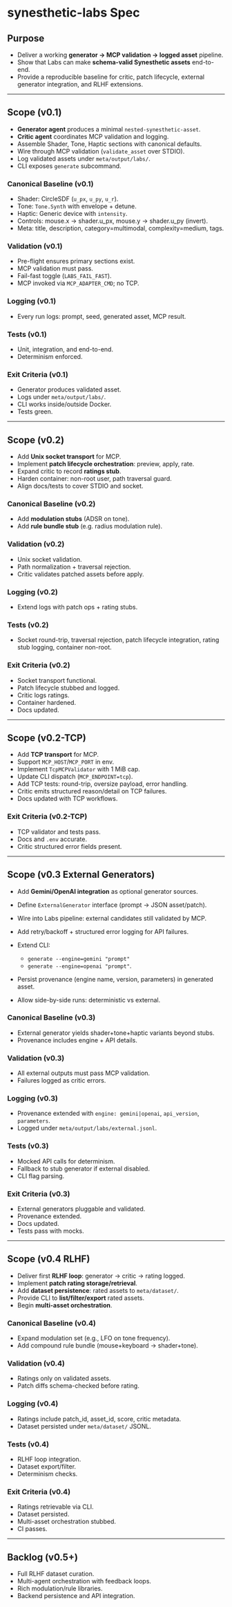 # synesthetic-labs Spec

## Purpose

* Deliver a working **generator → MCP validation → logged asset** pipeline.
* Show that Labs can make **schema-valid Synesthetic assets** end-to-end.
* Provide a reproducible baseline for critic, patch lifecycle, external generator integration, and RLHF extensions.

---

## Scope (v0.1)

* **Generator agent** produces a minimal `nested-synesthetic-asset`.
* **Critic agent** coordinates MCP validation and logging.
* Assemble Shader, Tone, Haptic sections with canonical defaults.
* Wire through MCP validation (`validate_asset` over STDIO).
* Log validated assets under `meta/output/labs/`.
* CLI exposes `generate` subcommand.

### Canonical Baseline (v0.1)

* Shader: CircleSDF (`u_px`, `u_py`, `u_r`).
* Tone: `Tone.Synth` with envelope + detune.
* Haptic: Generic device with `intensity`.
* Controls: mouse.x → shader.u_px, mouse.y → shader.u_py (invert).
* Meta: title, description, category=multimodal, complexity=medium, tags.

### Validation (v0.1)

* Pre-flight ensures primary sections exist.
* MCP validation must pass.
* Fail-fast toggle (`LABS_FAIL_FAST`).
* MCP invoked via `MCP_ADAPTER_CMD`; no TCP.

### Logging (v0.1)

* Every run logs: prompt, seed, generated asset, MCP result.

### Tests (v0.1)

* Unit, integration, and end-to-end.
* Determinism enforced.

### Exit Criteria (v0.1)

* Generator produces validated asset.
* Logs under `meta/output/labs/`.
* CLI works inside/outside Docker.
* Tests green.

---

## Scope (v0.2)

* Add **Unix socket transport** for MCP.
* Implement **patch lifecycle orchestration**: preview, apply, rate.
* Expand critic to record **ratings stub**.
* Harden container: non-root user, path traversal guard.
* Align docs/tests to cover STDIO and socket.

### Canonical Baseline (v0.2)

* Add **modulation stubs** (ADSR on tone).
* Add **rule bundle stub** (e.g. radius modulation rule).

### Validation (v0.2)

* Unix socket validation.
* Path normalization + traversal rejection.
* Critic validates patched assets before apply.

### Logging (v0.2)

* Extend logs with patch ops + rating stubs.

### Tests (v0.2)

* Socket round-trip, traversal rejection, patch lifecycle integration, rating stub logging, container non-root.

### Exit Criteria (v0.2)

* Socket transport functional.
* Patch lifecycle stubbed and logged.
* Critic logs ratings.
* Container hardened.
* Docs updated.

---

## Scope (v0.2-TCP)

* Add **TCP transport** for MCP.
* Support `MCP_HOST`/`MCP_PORT` in env.
* Implement `TcpMCPValidator` with 1 MiB cap.
* Update CLI dispatch (`MCP_ENDPOINT=tcp`).
* Add TCP tests: round-trip, oversize payload, error handling.
* Critic emits structured reason/detail on TCP failures.
* Docs updated with TCP workflows.

### Exit Criteria (v0.2-TCP)

* TCP validator and tests pass.
* Docs and `.env` accurate.
* Critic structured error fields present.

---

## Scope (v0.3 External Generators)

* Add **Gemini/OpenAI integration** as optional generator sources.
* Define `ExternalGenerator` interface (prompt → JSON asset/patch).
* Wire into Labs pipeline: external candidates still validated by MCP.
* Add retry/backoff + structured error logging for API failures.
* Extend CLI:

  * `generate --engine=gemini "prompt"`
  * `generate --engine=openai "prompt"`.
* Persist provenance (engine name, version, parameters) in generated asset.
* Allow side-by-side runs: deterministic vs external.

### Canonical Baseline (v0.3)

* External generator yields shader+tone+haptic variants beyond stubs.
* Provenance includes engine + API details.

### Validation (v0.3)

* All external outputs must pass MCP validation.
* Failures logged as critic errors.

### Logging (v0.3)

* Provenance extended with `engine: gemini|openai`, `api_version`, `parameters`.
* Logged under `meta/output/labs/external.jsonl`.

### Tests (v0.3)

* Mocked API calls for determinism.
* Fallback to stub generator if external disabled.
* CLI flag parsing.

### Exit Criteria (v0.3)

* External generators pluggable and validated.
* Provenance extended.
* Docs updated.
* Tests pass with mocks.

---

## Scope (v0.4 RLHF)

* Deliver first **RLHF loop**: generator → critic → rating logged.
* Implement **patch rating storage/retrieval**.
* Add **dataset persistence**: rated assets to `meta/dataset/`.
* Provide CLI to **list/filter/export** rated assets.
* Begin **multi-asset orchestration**.

### Canonical Baseline (v0.4)

* Expand modulation set (e.g., LFO on tone frequency).
* Add compound rule bundle (mouse+keyboard → shader+tone).

### Validation (v0.4)

* Ratings only on validated assets.
* Patch diffs schema-checked before rating.

### Logging (v0.4)

* Ratings include patch_id, asset_id, score, critic metadata.
* Dataset persisted under `meta/dataset/` JSONL.

### Tests (v0.4)

* RLHF loop integration.
* Dataset export/filter.
* Determinism checks.

### Exit Criteria (v0.4)

* Ratings retrievable via CLI.
* Dataset persisted.
* Multi-asset orchestration stubbed.
* CI passes.

---

## Backlog (v0.5+)

* Full RLHF dataset curation.
* Multi-agent orchestration with feedback loops.
* Rich modulation/rule libraries.
* Backend persistence and API integration.
